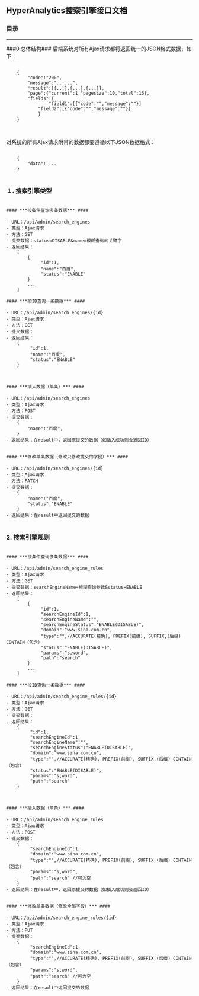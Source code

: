 ## HyperAnalytics搜索引擎接口文档 ##
### 目录 ###
<hr/>

###0.总体结构###
后端系统对所有Ajax请求都将返回统一的JSON格式数据，如下：
<pre>
<code>
	{
		"code":"200",	
		"message":"......",
	 	"result":[{...},{...},{...}],
		"page":{"current":1,"pagesize":10,"total":16},
		"fields":{
	        	"field1":[{"code":"","message":""}]
			"field2":[{"code":"","message":""}]
	        }
	}

</code>
</pre>

对系统的所有Ajax请求附带的数据都要遵循以下JSON数据格式：
<pre>
<code>
	{
		"data": ...
	}
</code>
</pre>


### １. 搜索引擎类型 ###
<pre>
  <code>
#### ***按条件查询多条数据*** ####

- URL：/api/admin/search_engines
- 类型：Ajax请求
- 方法：GET
- 提交数据：status=DISABLE&name=模糊查询的关键字
- 返回结果：
	[
		{
			 "id":1,
			 "name":"百度",
			 "status":"ENABLE"
		}
		...
	]

#### ***按ID查询一条数据*** ####

- URL：/api/admin/search_engines/{id}
- 类型：Ajax请求
- 方法：GET
- 提交数据：
- 返回结果：
	{
		 "id":1,
		 "name":"百度",
		 "status":"ENABLE"
	}
           


#### ***插入数据（单条）*** ####

- URL：/api/admin/search_engines
- 类型：Ajax请求
- 方法：POST
- 提交数据：
	{
		"name":"百度",
	}   
- 返回结果：在result中，返回原提交的数据（如插入成功则会返回ID）


#### ***修改单条数据（修改只修改提交的字段）*** ####

- URL：/api/admin/search_engines/{id}
- 类型：Ajax请求
- 方法：PATCH
- 提交数据：
	{
		"name":"百度",
		"status":"ENABLE"
	}
- 返回结果：在result中返回提交的数据
</code>
</pre>

### 2. 搜索引擎规则 ###
<pre>
  <code>
#### ***按条件查询多条数据*** ####

- URL：/api/admin/search_engine_rules
- 类型：Ajax请求
- 方法：GET
- 提交数据：searchEngineName=模糊查询参数&status=ENABLE
- 返回结果：
	[
		{
			 "id":1,
			 "searchEngineId":1,
			 "searchEngineName":"",
			 "searchEngineStatus":"ENABLE(DISABLE)",
			 "domain":"www.sina.com.cn",
			 "type":"",//ACCURATE(精确), PREFIX(前缀), SUFFIX,(后缀) CONTAIN（包含）
			 "status":"ENABLE(DISABLE)",
			 "params":"s,word",
			 "path":"search"
		}
		...
	]

#### ***按ID查询一条数据*** ####

- URL：/api/admin/search_engine_rules/{id}
- 类型：Ajax请求
- 方法：GET
- 提交数据：
- 返回结果：
	{
		 "id":1,
		 "searchEngineId":1,
		 "searchEngineName":"",
		 "searchEngineStatus":"ENABLE(DISABLE)",
		 "domain":"www.sina.com.cn",
		 "type":"",//ACCURATE(精确), PREFIX(前缀), SUFFIX,(后缀) CONTAIN（包含）
		 "status":"ENABLE(DISABLE)",
		 "params":"s,word",
		 "path":"search"
	}
           


#### ***插入数据（单条）*** ####

- URL：/api/admin/search_engine_rules
- 类型：Ajax请求
- 方法：POST
- 提交数据：
	{
		 "searchEngineId":1,
		 "domain":"www.sina.com.cn",
		 "type":"",//ACCURATE(精确), PREFIX(前缀), SUFFIX,(后缀) CONTAIN（包含）
		 "params":"s,word",
		 "path":"search" //可为空
	}    
- 返回结果：在result中，返回原提交的数据（如插入成功则会返回ID）


#### ***修改单条数据（修改全部字段）*** ####

- URL：/api/admin/search_engine_rules/{id}
- 类型：Ajax请求
- 方法：PUT
- 提交数据：
	{
		 "searchEngineId":1,
		 "domain":"www.sina.com.cn",
		 "type":"",//ACCURATE(精确), PREFIX(前缀), SUFFIX,(后缀) CONTAIN（包含）
		 "params":"s,word",
		 "path":"search" //可为空
	}
- 返回结果：在result中返回提交的数据

</code>
</pre>